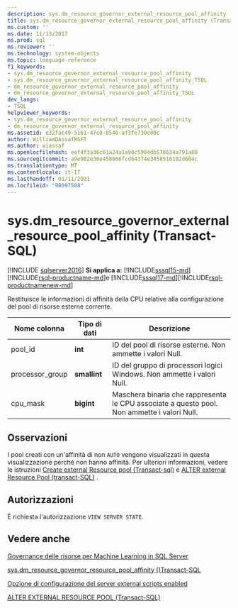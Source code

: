 ```yaml
---
description: sys.dm_resource_governor_external_resource_pool_affinity (Transact-SQL)
title: sys.dm_resource_governor_external_resource_pool_affinity (Transact-SQL) | Microsoft Docs
ms.custom: ''
ms.date: 11/13/2017
ms.prod: sql
ms.reviewer: ''
ms.technology: system-objects
ms.topic: language-reference
f1_keywords:
- sys.dm_resource_governor_external_resource_pool_affinity
- sys.dm_resource_governor_external_resource_pool_affinity_TSQL
- dm_resource_governor_external_resource_pool_affinity
- dm_resource_governor_external_resource_pool_affinity_TSQL
dev_langs:
- TSQL
helpviewer_keywords:
- sys.dm_resource_governor_external_resource_pool_affinity
- dm_resource_governor_external_resource_pool_affinity
ms.assetid: e32fac49-5161-47c0-8540-af3fe730c00c
author: WilliamDAssafMSFT
ms.author: wiassaf
ms.openlocfilehash: eef4f3a36c61a24a1a90c5904db578634a791a80
ms.sourcegitcommit: a9e982e30e458866fcd64374e3458516182d604c
ms.translationtype: MT
ms.contentlocale: it-IT
ms.lasthandoff: 01/11/2021
ms.locfileid: "98097508"
---
```

# <a name="sysdm_resource_governor_external_resource_pool_affinity-transact-sql"></a>sys.dm_resource_governor_external_resource_pool_affinity (Transact-SQL)
[!INCLUDE [sqlserver2016](../../includes/applies-to-version/sqlserver2016.md)]
**Si applica a:** [!INCLUDE[sssql15-md](../../includes/sssql15-md.md)] [!INCLUDE[rsql-productname-md](../../includes/rsql-productname-md.md)]e [!INCLUDE[sssql17-md](../../includes/sssql17-md.md)][!INCLUDE[rsql-productnamenew-md](../../includes/rsql-productnamenew-md.md)]

Restituisce le informazioni di affinità della CPU relative alla configurazione del pool di risorse esterne corrente.
  
|Nome colonna|Tipo di dati|Descrizione|
|----------------|---------------|-----------------|
|pool_id|**int**|ID del pool di risorse esterne. Non ammette i valori Null.|
|processor_group|**smallint**|ID del gruppo di processori logici Windows. Non ammette i valori Null.|
|cpu_mask|**bigint**|Maschera binaria che rappresenta le CPU associate a questo pool. Non ammette i valori Null.|
  
## <a name="remarks"></a>Osservazioni

I pool creati con un'affinità di non `AUTO` vengono visualizzati in questa visualizzazione perché non hanno affinità. Per ulteriori informazioni, vedere le istruzioni [Create external Resource pool &#40;Transact-sql&#41;](../../t-sql/statements/create-external-resource-pool-transact-sql.md) e [ALTER external Resource Pool &#40;transact-SQL&#41;](../../t-sql/statements/alter-external-resource-pool-transact-sql.md) .

## <a name="permissions"></a>Autorizzazioni

È richiesta l'autorizzazione `VIEW SERVER STATE`.

## <a name="see-also"></a>Vedere anche

[Governance delle risorse per Machine Learning in SQL Server](../../machine-learning/administration/resource-governor.md)

[sys.dm_resource_governor_resource_pool_affinity &#40;&#41;Transact-SQL ](../../relational-databases/system-dynamic-management-views/sys-dm-resource-governor-resource-pool-affinity-transact-sql.md)

[Opzione di configurazione del server external scripts enabled](../../database-engine/configure-windows/external-scripts-enabled-server-configuration-option.md)

[ALTER EXTERNAL RESOURCE POOL &#40;Transact-SQL&#41;](../../t-sql/statements/alter-external-resource-pool-transact-sql.md)

